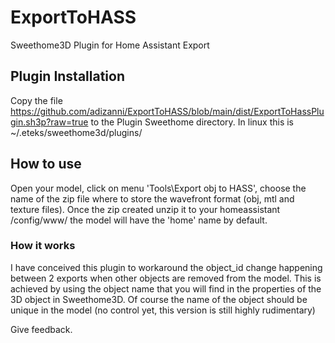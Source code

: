 # ExportToHASS
Sweethome3D Plugin for Home Assistant Export

## Plugin Installation

Copy the file https://github.com/adizanni/ExportToHASS/blob/main/dist/ExportToHassPlugin.sh3p?raw=true to the Plugin Sweethome directory. In linux this is ~/.eteks/sweethome3d/plugins/

## How to use

Open your model, click on menu 'Tools\Export obj to HASS', choose the  name of the zip file where to store the wavefront format (obj, mtl and texture files). Once the zip created unzip it to your homeassistant /config/www/<your model folder> the model will have the 'home' name by default.
  
### How it works
 
I have conceived this plugin to workaround the object_id change happening between 2 exports when other objects are removed from the model. This is achieved by using the object name that you will find in the properties of the 3D object in Sweethome3D. Of course the name of the object should be unique in the model (no control yet, this version is still highly rudimentary)

Give feedback.
